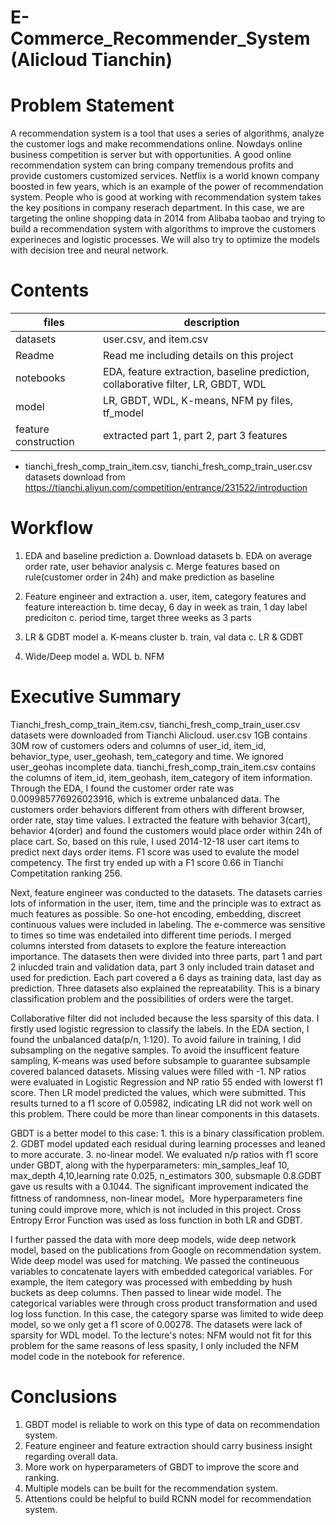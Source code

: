 # E-Commerce_Recommender_System (Alicloud Tianchin)

# Problem Statement
A recommendation system is a tool that uses a series of algorithms, analyze the customer logs and make recommendations online. Nowdays online business competition is server but with opportunities. A good online recommendation system can bring company tremendous profits and provide customers customized services. Netflix is a world known company boosted in few years, which is an example of the power of recommendation system. People who is good at working with recommendation system takes the key positions in company reserach department. In this case, we are targeting the online shopping data in 2014 from Alibaba taobao and trying to build a recommendation system with algorithms to improve the customers experineces and logistic processes. We will also try to optimize the models with decision tree and neural network. 

# Contents

| files | description |
| ---| --- |
| datasets | user.csv, and item.csv |
| Readme| Read me including details on this project |
| notebooks | EDA, feature extraction, baseline prediction, collaborative filter, LR, GBDT, WDL |
| model | LR, GBDT, WDL, K-means, NFM py files, tf_model  |
| feature construction | extracted part 1, part 2, part 3 features  |

* tianchi_fresh_comp_train_item.csv, tianchi_fresh_comp_train_user.csv datasets download from https://tianchi.aliyun.com/competition/entrance/231522/introduction


# Workflow
1. EDA and baseline prediction
  a. Download datasets
  b. EDA on average order rate, user behavior analysis
  c. Merge features based on rule(customer order in 24h) and make prediction as baseline

2. Feature engineer and extraction
  a. user, item, category features and feature intereaction
  b. time decay, 6 day in week as train, 1 day label prediciton 
  c. period time, target three weeks as 3 parts 

3. LR & GDBT model
  a. K-means cluster 
  b. train, val data
  c. LR & GDBT

4. Wide/Deep model
  a. WDL
  b. NFM


# Executive Summary
Tianchi_fresh_comp_train_item.csv, tianchi_fresh_comp_train_user.csv datasets were downloaded from Tianchi Alicloud. user.csv 1GB contains 30M row of customers oders and columns of user_id, item_id, behavior_type, user_geohash, tem_category and time. We ignored user_geohas incomplete data. tianchi_fresh_comp_train_item.csv contains the columns of item_id, item_geohash, item_category of item information. Through the EDA, I found the customer order rate was 0.009985776926023916, which is extreme unbalanced data. The customers order behaviors different from others with different browser, order rate, stay time values. I extracted the feature with behavior 3(cart), behavior 4(order) and found the customers would place order within 24h of place cart. So, based on this rule, I used 2014-12-18 user cart items to predict next days order items. F1 score was used to evalute the model competency. The first try ended up with a F1 score 0.66 in Tianchi Competitation ranking 256. 

Next, feature engineer was conducted to the datasets. The datasets carries lots of information in the user, item, time and the principle was to extract as much features as possible. So one-hot encoding, embedding, discreet continuous values were included in labeling. The e-commerce was sensitive to times so time was endetailed into different time periods. I merged columns intersted from datasets to explore the feature intereaction importance. The datasets then were divided into three parts, part 1 and part 2 inlucded train and validation data, part 3 only included train dataset and used for prediction. Each part covered a 6 days as training data, last day as prediction. Three datasets also explained the repreatability. This is a binary classification problem and the possibilities of orders were the target. 

Collaborative filter did not included because the less sparsity of this data. I firstly used logistic regression to classify the labels. In the EDA section, I found the unbalanced data(p/n, 1:120). To avoid failure in training, I did subsampling on the negative samples. To avoid the insufficent feature sampling, K-means was used before subsample to guarantee subsample covered balanced datasets. Missing values were filled with -1. NP ratios were evaluated in Logistic Regression and NP ratio 55 ended with lowerst f1 score. Then LR model predicted the values, which were submitted. This results turned to a f1 score of 0.05982, indicating LR did not work well on this problem. There could be more than linear components in this datasets. 

GBDT is a better model to this case: 1. this is a binary classification problem. 2. GDBT model updated each residual during learning processes and leaned to more accurate. 3. no-linear model. We evaluated n/p ratios with f1 score under GBDT, along with the hyperparameters: min_samples_leaf 10, max_depth 4,10,learning rate 0.025, n_estimators 300, subsmaple 0.8.GDBT gave us results with a 0.1044. The significant improvement indicated the fittness of randomness, non-linear model。More hyperparameters fine tuning could improve more, which is not included in this project. Cross Entropy Error Function was used as loss function in both LR and GDBT. 

I further passed the data with more deep models, wide deep network model, based on the publications from Google on recommendation system. Wide deep model was used for matching. We passed the contineuous variables to concatenate layers with embedded categorical variables. For example, the item category was processed with embedding by hush buckets as deep columns. Then passed to linear wide model. The categorical variables were through cross product transformation and used log loss function. In this case, the category sparse was limited to wide deep model, so we only get a f1 score of 0.00278. The datasets were lack of sparsity for WDL model. 
To the lecture's notes: NFM would not fit for this problem for the same reasons of less spasity, I only included the NFM model code in the notebook for reference.

# Conclusions
1. GBDT model is reliable to work on this type of data on recommendation system.
2. Feature engineer and feature extraction should carry business insight regarding overall data.
3. More work on hyperparameters of GBDT to improve the score and ranking.
4. Multiple models can be built for the recommendation system.
5. Attentions could be helpful to build RCNN model for recommendation system.
